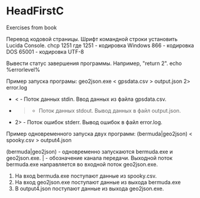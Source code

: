 # HeadFirstC
Exercises from book

Перевод кодовой страницы. Шрифт командной строки установить Lucida Console.
chcp 1251
где 
1251	- кодировка Windows
866 	- кодировка DOS
65001 	- кодировка UTF-8

Вывести статус завершения программы. Например, "return 2".
echo %errorlevel%

Пример запуска програмы:
geo2json.exe < gpsdata.csv > output.json 2> error.log
- <  - Поток данных stdin. Ввод данных из файла gpsdata.csv.
- >  - Поток данных stdout. Вывод данных в файл output.json.
- 2> - Поток ошибок stderr. Вывод ошибок в файл error.log.

Пример одновременного запуска двух программ:
(bermuda|geo2json) < spooky.csv > output4.json

(bermuda|geo2json) - одновременно запускаются bermuda.exe и geo2json.exe.
| - обозначение канала передачи. Выходной поток bermuda.exe направляется во входной поток geo2json.exe.
1) На вход bermuda.exe поступают данные из spooky.csv.
2) На вход geo2json.exe поступают данные из выхода bermuda.exe
3) В output4.json поступают данные из выхода geo2json.exe.
